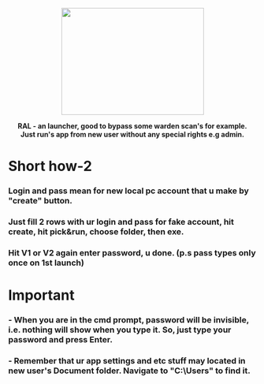 <p align="center">
  <img width="289" height="217" src="https://i.imgur.com/MZ4hKKj.png">
</p>
<p align="center">
  <b>RAL - an launcher, good to bypass some warden scan's for example. <br>Just run's app from new user without any special rights e.g admin.</b><br>
</p>
<h1> Short how-2 </h1> 

### Login and pass mean for new local pc account that u make by "create" button.
### Just fill 2 rows with ur login and pass for fake account, hit create, hit pick&run, choose folder, then exe.
### Hit V1 or V2 again enter password, u done. (p.s pass types only once on 1st launch)

<h1> Important </h1> 

### - When you are in the cmd prompt, password will be invisible, i.e. nothing will show when you type it. So, just type your password and press Enter.
### - Remember that ur app settings and etc stuff may located in new user's Document folder. Navigate to "C:\Users" to find it.
